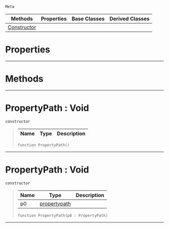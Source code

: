 `Meta`

|Methods|Properties|Base Classes|Derived Classes|
|---|---|---|---|
|[ Constructor](https://plasmaengine.github.io/PlasmaDocs/Plasma1/C++/code_reference/class_reference/propertypath.md#propertypath-void)| | | |


 #  Properties


---  
 #  Methods


---  
 #  PropertyPath : Void

 `constructor`

> 
> |Name|Type|Description|
> |---|---|---|
> ``` lang=cpp, name=Lightning
> function PropertyPath()
> ``` 


---  
 #  PropertyPath : Void

 `constructor`

> 
> |Name|Type|Description|
> |---|---|---|
> |p0|[propertypath](https://plasmaengine.github.io/PlasmaDocs/Plasma1/C++/code_reference/class_reference/propertypath.md)| |
> ``` lang=cpp, name=Lightning
> function PropertyPath(p0 : PropertyPath)
> ``` 


---  
 

 